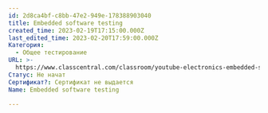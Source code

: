 ```yaml
---
id: 2d8ca4bf-c8bb-47e2-949e-178388903040
title: Embedded software testing
created_time: 2023-02-19T17:15:00.000Z
last_edited_time: 2023-02-20T17:59:00.000Z
Категория:
  - Общее тестирование
URL: >-
  https://www.classcentral.com/classroom/youtube-electronics-embedded-software-testing-47917
Статус: Не начат
Сертификат?: Сертификат не выдается
Name: Embedded software testing

---
```

